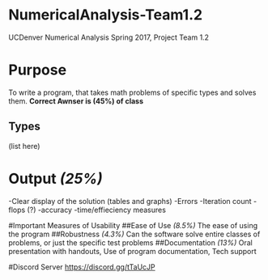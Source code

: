 # NumericalAnalysis-Team1.2
UCDenver Numerical Analysis Spring 2017, Project Team 1.2

# Purpose
To write a program, that takes math problems of specific types and solves them.
**Correct Awnser is (45%) of class**
## Types
(list here)

# Output *(25%)*
-Clear display of the solution (tables and graphs)
-Errors
-Iteration count
-flops (?)
-accuracy
-time/effieciency measures

#Important Measures of Usability
##Ease of Use *(8.5%)*
The ease of using the program 
##Robustness *(4.3%)*
Can the software solve entire classes of problems, or just the specific test problems
##Documentation *(13%)*
Oral presentation with handouts, Use of program documentation, Tech support

#Discord Server
https://discord.gg/tTaUcJP
